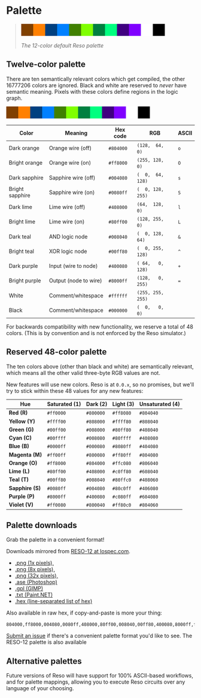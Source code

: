 # Palette

> ![./palettes/reso-12-32x.png](./palettes/reso-12-32x.png)
> 
> *The 12-color default Reso palette*


## Twelve-color palette

There are ten semantically relevant colors which get compiled, the other 16777206 colors are ignored. Black and white are reserved to *never* have semantic meaning. Pixels with these colors define regions in the logic graph. 

![./palettes/reso-12-32x.png](./palettes/reso-12-32x.png)


| Color          | Meaning               | Hex code       | RGB               | ASCII |
| -------------- | --------------------- | ---            | ----------------- | ----- |
| Dark  orange   | Orange wire (off)     | ```#804000```  | `(128,  64,   0)` | `o`   | 
| Bright orange  | Orange wire (on)      | ```#ff8000```  | `(255, 128,   0)` | `O`   |
| Dark sapphire  | Sapphire wire (off)   | ```#004080```  | `(  0,  64, 128)` | `s`   |
| Bright sapphire| Sapphire wire (on)    | ```#0080ff```  | `(  0, 128, 255)` | `S`   |
| Dark lime      | Lime wire (off)       | ```#408000```  | `(64,  128,   0)` | `l`   |
| Bright lime    | Lime wire (on)        | ```#80ff00```  | `(128, 255,   0)` | `L`   |
| Dark teal      | AND logic node        | ```#008040```  | `(  0, 128,  64)` | `&`   |
| Bright teal    | XOR logic node        | ```#00ff80```  | `(  0, 255, 128)` | `^`   |
| Dark purple    | Input (wire to node)  | ```#400080```  | `( 64,   0, 128)` | `+`   |
| Bright purple  | Output (node to wire) | ```#8000ff```  | `(128,   0, 255)` | `=`   |
| White          | Comment/whitespace    | ```#ffffff```  | `(255, 255, 255)` | ` `   |
| Black          | Comment/whitespace    | ```#000000```  | `(  0,   0,   0)` | ` `   |

For backwards compatibility with new functionality, we reserve a total of 48 colors. (This is by convention and is not enforced by the Reso simulator.)


## Reserved 48-color palette

The ten colors above (other than black and white) are semantically relevant, which means all the other valid three-byte RGB values are not.

New features will use new colors. Reso is at `0.0.x`, so no promises, but we'll try to stick within these 48 values for any new features:

| Hue               | Saturated (1) | Dark (2)      | Light (3)     | Unsaturated (4) |
| ---               | ---           | ---           | ---           | ---           |
| **Red (R)**       | ```#ff0000``` | ```#800000``` | ```#ff8080``` | ```#804040``` |
| **Yellow (Y)**    | ```#ffff00``` | ```#808000``` | ```#ffff80``` | ```#808040``` |
| **Green (G)**     | ```#00ff00``` | ```#008000``` | ```#80ff80``` | ```#408040``` |
| **Cyan (C)**      | ```#00ffff``` | ```#008080``` | ```#80ffff``` | ```#408080``` |
| **Blue (B)**      | ```#0000ff``` | ```#000080``` | ```#8080ff``` | ```#404080``` |
| **Magenta (M)**   | ```#ff00ff``` | ```#800080``` | ```#ff80ff``` | ```#804080``` |
| **Orange (O)**    | ```#ff8000``` | ```#804000``` | ```#ffc080``` | ```#806040``` |
| **Lime (L)**      | ```#80ff00``` | ```#408000``` | ```#c0ff80``` | ```#608040``` |
| **Teal (T)**      | ```#00ff80``` | ```#008040``` | ```#80ffc0``` | ```#408060``` |
| **Sapphire (S)**  | ```#0080ff``` | ```#004080``` | ```#80c0ff``` | ```#406080``` |
| **Purple (P)**    | ```#8000ff``` | ```#400080``` | ```#c080ff``` | ```#604080``` |
| **Violet (V)**    | ```#ff0080``` | ```#800040``` | ```#ff80c0``` | ```#804060``` |


## Palette downloads

Grab the palette in a convenient format!


Downloads mirrored from [RESO-12 at lospec.com](https://lospec.com/palette-list/reso-12).

- [.png (1x pixels),](./palettes/reso-12-1x.png)
- [.png (8x pixels),](./palettes/reso-12-8x.png)
- [.png (32x pixels),](./palettes/reso-12-32x.png)
- [.ase (Photoshop)](./palettes/reso-12.ase)
- [.gpl (GIMP)](./palettes/reso-12.)
- [.txt (Paint.NET)](./palettes/reso-12.)
- [.hex (line-separated list of hex)](./palettes/reso-12.)

Also available in raw hex, if copy-and-paste is more your thing:

```palette
804000,ff8000,004080,0080ff,408000,80ff00,008040,00ff80,400080,8000ff,ffffff,000000
```

[Submit an issue](https://github.com/resolang/reso/issues) if there's a convenient palette format you'd like to see. The RESO-12 palette is also available 


## Alternative palettes

Future versions of Reso will have support for 100% ASCII-based workflows, and for palette mappings, allowing you to execute Reso circuits over any language of your choosing.